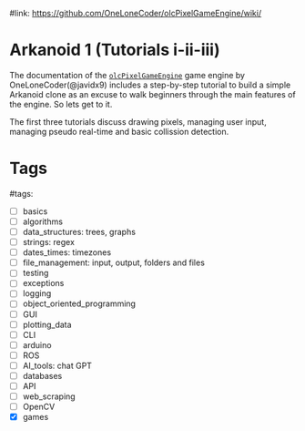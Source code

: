 #link: https://github.com/OneLoneCoder/olcPixelGameEngine/wiki/

# Arkanoid 1 (Tutorials i-ii-iii)

The documentation of the [`olcPixelGameEngine`](https://github.com/OneLoneCoder/olcPixelGameEngine/) game engine by OneLoneCoder(@javidx9) includes a step-by-step tutorial to build a simple Arkanoid clone as an excuse to walk beginners through the main features of the engine. So lets get to it.

The first three tutorials discuss drawing pixels, managing user input, managing pseudo real-time and basic collission detection.

# Tags
#tags: 

- [ ] basics
- [ ] algorithms
- [ ] data_structures: trees, graphs
- [ ] strings: regex
- [ ] dates_times: timezones
- [ ] file_management: input, output, folders and files
- [ ] testing
- [ ] exceptions
- [ ] logging
- [ ] object_oriented_programming
- [ ] GUI
- [ ] plotting_data
- [ ] CLI
- [ ] arduino
- [ ] ROS
- [ ] AI_tools: chat GPT
- [ ] databases
- [ ] API
- [ ] web_scraping
- [ ] OpenCV
- [x] games